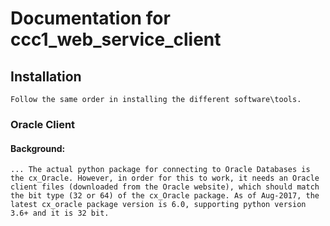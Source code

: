 # Documentation for ccc1_web_service_client
## Installation
```
Follow the same order in installing the different software\tools.
```
### Oracle Client
#### Background:
```
... The actual python package for connecting to Oracle Databases is the cx_Oracle. However, in order for this to work, it needs an Oracle client files (downloaded from the Oracle website), which should match the bit type (32 or 64) of the cx_Oracle package. As of Aug-2017, the latest cx_oracle package version is 6.0, supporting python version 3.6+ and it is 32 bit.

```
